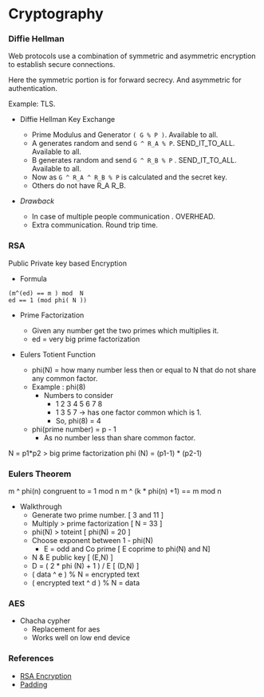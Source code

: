 # Cryptography

### Diffie Hellman

Web protocols use a combination of symmetric and asymmetric encryption to establish secure connections.

Here the symmetric portion is for forward secrecy. 
And asymmetric for authentication.

Example: TLS.

- Diffie Hellman Key Exchange
	- Prime Modulus and Generator `( G % P )`. Available to all.
	- A generates random and send  `G ^ R_A % P`. SEND_IT_TO_ALL. Available to all.
	- B generates random and send `G ^ R_B % P` . 
	SEND_IT_TO_ALL. Available to all.
	- Now as `G ^ R_A ^ R_B % P` is calculated and the secret key.
	- Others do not have R_A R_B.

- *Drawback*
    - In case of multiple people communication . OVERHEAD.
    - Extra communication. Round trip time.

### RSA
Public Private key based Encryption
- Formula

```
(m^(ed) == m ) mod  N
ed == 1 (mod phi( N ))
```

- Prime Factorization
	- Given any number get the two primes which multiplies it. 
	- ed = very big prime factorization

- Eulers Totient Function

	- phi(N) = how many number less then or equal to N that do not share any common factor.
	- Example : phi(8)
    	- Numbers to consider 
        	- 1 2 3 4 5 6 7 8
        	- 1 3 5 7 -> has one factor common which is 1.
        	- So, phi(8) = 4
	- phi(prime number) = p - 1
    	- As no number less than share common factor.

N = p1*p2 > big prime factorization
phi (N) = (p1-1) * (p2-1)

### Eulers Theorem

m ^ phi(n) congruent to =  1 mod n
m ^ (k * phi(n)  +1)  ==  m mod n

- Walkthrough
	- Generate two prime number.           [ 3 and 11 ]
	- Multiply > prime factorization       [ N = 33 ]
	- phi(N) > toteint                     [ phi(N) = 20 ]
	- Choose exponent between 1 - phi(N) 
		- E = odd and Co prime             [ E coprime to phi(N) and N]
	- N & E public key                     [ (E,N) ]
	- D = ( 2 * phi (N) + 1 ) / E          [ (D,N) ]
	- ( data ^ e ) % N = encrypted text    
	- ( encrypted text ^ d ) % N  = data

### AES

- Chacha cypher
	- Replacement for aes
	- Works well on low end device

### References
- [RSA Encryption](https://www.khanacademy.org/computing/computer-science/cryptography/modern-crypt/v/rsa-encryption-part-4)
- [Padding](https://asecuritysite.com/encryption/padding)